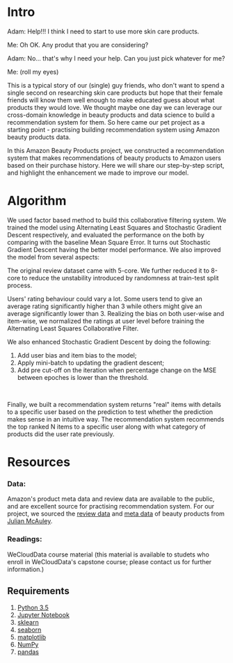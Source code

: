 
# Intro

Adam: Help!!! I think I need to start to use more skin care products.

Me: Oh OK. Any produt that you are considering?

Adam: No... that's why I need your help. Can you just pick whatever for me?

Me: (roll my eyes)


This is a typical story of our (single) guy friends, who don't want to spend a single second on researching skin care products but hope that their female friends will know them well enough to make educated guess about what products they would love. We thought maybe one day we can leverage our cross-domain knowledge in beauty products and data science to build a recommendation system for them. So here came our pet project as a starting point -  practising building recommendation system using Amazon beauty products data. 

In this Amazon Beauty Products project, we constructed a recommendation system that makes recommendations of beauty products to Amazon users based on their purchase history. Here we will share our step-by-step script, and highlight the enhancement we made to improve our model. 

# Algorithm

We used factor based method to build this collaborative filtering system. We trained the model using Alternating Least Squares and Stochastic Gradient Descent respectively, and evaluated the performance on the both by comparing with the baseline Mean Square Error. It turns out Stochastic Gradient Descent having the better model performance. We also improved the model from several aspects:

The original review dataset came with 5-core. We further reduced it to 8-core to reduce the unstability introduced by randomness at train-test split process.

Users' rating behaviour could vary a lot. Some users tend to give an average rating significantly higher than 3 while others might give an average significantly lower than 3. Realizing the bias on both user-wise and item-wise, we normalized the ratings at user level before training the  Alternating Least Squares Collaborative Filter. 

We also enhanced Stochastic Gradient Descent by doing the following:
1. Add user bias and item bias to the model;
2. Apply mini-batch to updating the gradient descent;
3. Add pre cut-off on the iteration when percentage change on the MSE between epoches is lower than the threshold.
<br/>

Finally, we built a recommendation system returns "real" items with details to a specific user based on the prediction to test whether the prediction makes sense in an intuitive way. The recommendation system recommends the top ranked N items to a specific user along with what category of products did the user rate previously.

# Resources

### Data:

Amazon's product meta data and review data are available to the public, and are excellent source for practising recommendation system. For our project, we sourced the [review data](http://snap.stanford.edu/data/amazon/productGraph/categoryFiles/reviews_Beauty_5.json.gz) and [meta data](http://snap.stanford.edu/data/amazon/productGraph/categoryFiles/meta_Beauty.json.gz) of beauty products from [Julian McAuley](http://jmcauley.ucsd.edu/data/amazon/).

### Readings:

WeCloudData course material (this material is available to studets who enroll in WeCloudData's capstone course; please contact us for further information.)

## Requirements

1. [Python 3.5](https://www.python.org/downloads/)
2. [Jupyter Notebook](http://jupyter.org)
3. [sklearn](http://scikit-learn.org/stable/)
4. [seaborn](https://seaborn.pydata.org)
5. [matplotlib](http://matplotlib.org)
6. [NumPy](http://www.numpy.org)
7. [pandas](http://pandas.pydata.org)
